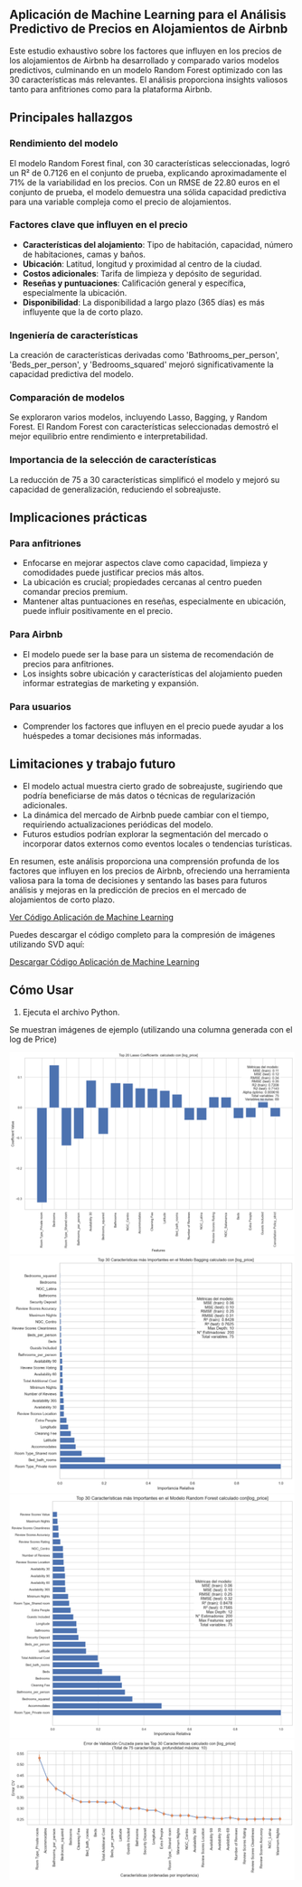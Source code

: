 ## Aplicación de Machine Learning para el Análisis Predictivo de Precios en Alojamientos de Airbnb

Este estudio exhaustivo sobre los factores que influyen en los precios de los alojamientos de Airbnb ha desarrollado y comparado varios modelos predictivos, culminando en un modelo Random Forest optimizado con las 30 características más relevantes. El análisis proporciona insights valiosos tanto para anfitriones como para la plataforma Airbnb.

## Principales hallazgos

### Rendimiento del modelo
El modelo Random Forest final, con 30 características seleccionadas, logró un R² de 0.7126 en el conjunto de prueba, explicando aproximadamente el 71% de la variabilidad en los precios. Con un RMSE de 22.80 euros en el conjunto de prueba, el modelo demuestra una sólida capacidad predictiva para una variable compleja como el precio de alojamientos.

### Factores clave que influyen en el precio
- **Características del alojamiento**: Tipo de habitación, capacidad, número de habitaciones, camas y baños.
- **Ubicación**: Latitud, longitud y proximidad al centro de la ciudad.
- **Costos adicionales**: Tarifa de limpieza y depósito de seguridad.
- **Reseñas y puntuaciones**: Calificación general y específica, especialmente la ubicación.
- **Disponibilidad**: La disponibilidad a largo plazo (365 días) es más influyente que la de corto plazo.

### Ingeniería de características
La creación de características derivadas como 'Bathrooms_per_person', 'Beds_per_person', y 'Bedrooms_squared' mejoró significativamente la capacidad predictiva del modelo.

### Comparación de modelos
Se exploraron varios modelos, incluyendo Lasso, Bagging, y Random Forest. El Random Forest con características seleccionadas demostró el mejor equilibrio entre rendimiento e interpretabilidad.

### Importancia de la selección de características
La reducción de 75 a 30 características simplificó el modelo y mejoró su capacidad de generalización, reduciendo el sobreajuste.

## Implicaciones prácticas

### Para anfitriones
- Enfocarse en mejorar aspectos clave como capacidad, limpieza y comodidades puede justificar precios más altos.
- La ubicación es crucial; propiedades cercanas al centro pueden comandar precios premium.
- Mantener altas puntuaciones en reseñas, especialmente en ubicación, puede influir positivamente en el precio.

### Para Airbnb
- El modelo puede ser la base para un sistema de recomendación de precios para anfitriones.
- Los insights sobre ubicación y características del alojamiento pueden informar estrategias de marketing y expansión.

### Para usuarios
- Comprender los factores que influyen en el precio puede ayudar a los huéspedes a tomar decisiones más informadas.

## Limitaciones y trabajo futuro
- El modelo actual muestra cierto grado de sobreajuste, sugiriendo que podría beneficiarse de más datos o técnicas de regularización adicionales.
- La dinámica del mercado de Airbnb puede cambiar con el tiempo, requiriendo actualizaciones periódicas del modelo.
- Futuros estudios podrían explorar la segmentación del mercado o incorporar datos externos como eventos locales o tendencias turísticas.

En resumen, este análisis proporciona una comprensión profunda de los factores que influyen en los precios de Airbnb, ofreciendo una herramienta valiosa para la toma de decisiones y sentando las bases para futuros análisis y mejoras en la predicción de precios en el mercado de alojamientos de corto plazo.

[Ver Código Aplicación de Machine Learning](Práctica_ML.md)

Puedes descargar el código completo para la compresión de imágenes utilizando SVD aquí:

[Descargar Código Aplicación de Machine Learning](Práctica_ML.ipynb)

## Cómo Usar

1.  Ejecuta el archivo Python.

Se muestran imágenes de ejemplo (utilizando una columna generada con el log de Price)

![Imagen de Ejemplo](Lasso_calculado%20con%20log_price.png)
![Imagen de Ejemplo](Bagging_calculado%20con%20log_price.png)
![Imagen de Ejemplo](RandomForest_calculado%20con%20log_price.png)
![Imagen de Ejemplo](Kfold_calculado%20con%20log_price.png)

